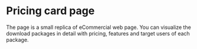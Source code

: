 # Pricing card page

The page is a small replica of eCommercial web page. You can visualize the download packages in detail with pricing, features and target users of each package.
